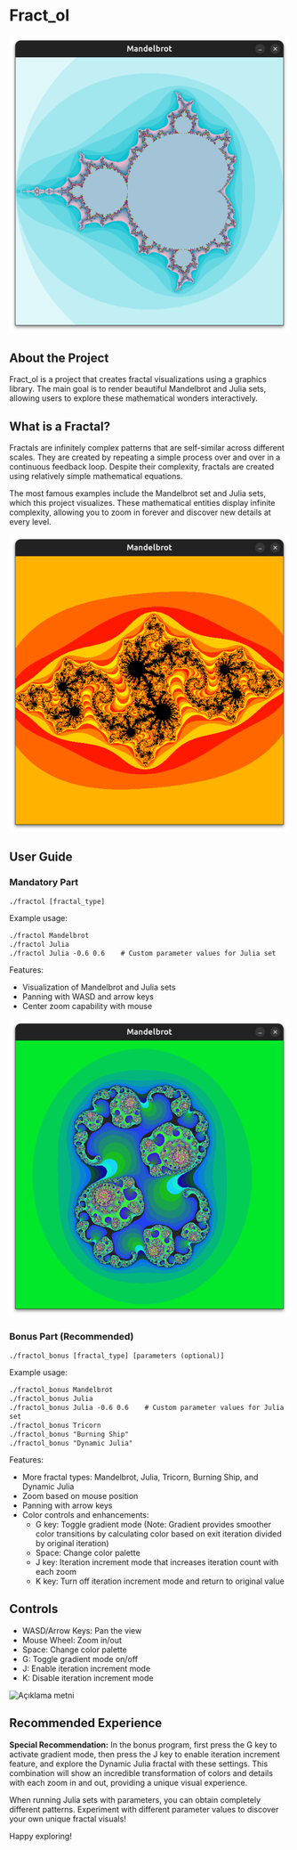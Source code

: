 # Fract_ol
![Açıklama metni](https://github.com/muhsinalikulbak/Fract_ol/blob/master/Screenshots/Screenshot%20from%202025-04-03%2017-29-40.png)

## About the Project
Fract_ol is a project that creates fractal visualizations using a graphics library. The main goal is to render beautiful Mandelbrot and Julia sets, allowing users to explore these mathematical wonders interactively.

## What is a Fractal?

Fractals are infinitely complex patterns that are self-similar across different scales. They are created by repeating a simple process over and over in a continuous feedback loop. Despite their complexity, fractals are created using relatively simple mathematical equations.

The most famous examples include the Mandelbrot set and Julia sets, which this project visualizes. These mathematical entities display infinite complexity, allowing you to zoom in forever and discover new details at every level.

![Açıklama metni](https://github.com/muhsinalikulbak/Fract_ol/blob/master/Screenshots/Screenshot%20from%202025-04-03%2017-30-55.png)

## User Guide

### Mandatory Part
```
./fractol [fractal_type]
```

Example usage:
```
./fractol Mandelbrot
./fractol Julia
./fractol Julia -0.6 0.6    # Custom parameter values for Julia set
```

Features:
- Visualization of Mandelbrot and Julia sets
- Panning with WASD and arrow keys
- Center zoom capability with mouse
  
![Açıklama metni](https://github.com/muhsinalikulbak/Fract_ol/blob/master/Screenshots/Screenshot%20from%202025-04-03%2017-34-01.png)
### Bonus Part (Recommended)
```
./fractol_bonus [fractal_type] [parameters (optional)]
```

Example usage:
```
./fractol_bonus Mandelbrot
./fractol_bonus Julia
./fractol_bonus Julia -0.6 0.6    # Custom parameter values for Julia set
./fractol_bonus Tricorn
./fractol_bonus "Burning Ship"
./fractol_bonus "Dynamic Julia"
```

Features:
- More fractal types: Mandelbrot, Julia, Tricorn, Burning Ship, and Dynamic Julia
- Zoom based on mouse position
- Panning with arrow keys
- Color controls and enhancements:
  - G key: Toggle gradient mode (Note: Gradient provides smoother color transitions by calculating color based on exit iteration divided by original iteration)
  - Space: Change color palette
  - J key: Iteration increment mode that increases iteration count with each zoom
  - K key: Turn off iteration increment mode and return to original value

## Controls
- WASD/Arrow Keys: Pan the view
- Mouse Wheel: Zoom in/out
- Space: Change color palette
- G: Toggle gradient mode on/off
- J: Enable iteration increment mode
- K: Disable iteration increment mode

![Açıklama metni](https://github.com/muhsinalikulbak/Fract_ol/blob/master/Screenshots/ezgif-7eb9ce2ab90a1b.gif)
## Recommended Experience

**Special Recommendation:** In the bonus program, first press the G key to activate gradient mode, then press the J key to enable iteration increment feature, and explore the Dynamic Julia fractal with these settings. This combination will show an incredible transformation of colors and details with each zoom in and out, providing a unique visual experience.

When running Julia sets with parameters, you can obtain completely different patterns. Experiment with different parameter values to discover your own unique fractal visuals!

Happy exploring!
